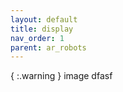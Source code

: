 ```yaml
---
layout: default
title: display
nav_order: 1
parent: ar_robots
---
```


{ :.warning }
image 
dfasf



